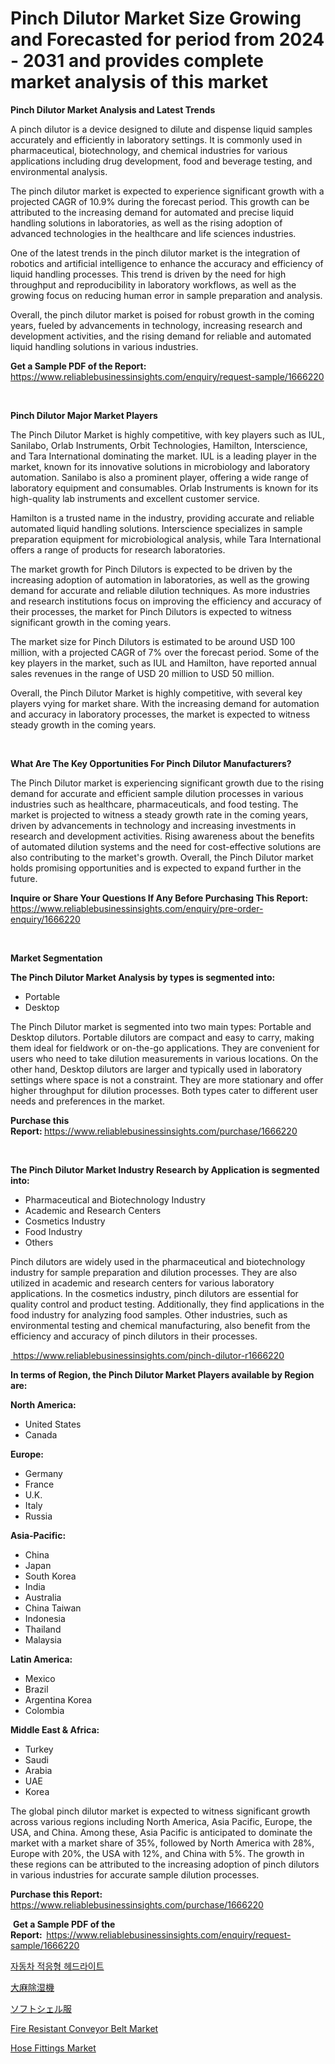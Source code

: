 <p><h1>Pinch Dilutor Market Size Growing and Forecasted for period from 2024 - 2031 and provides complete market analysis of this market</h1></p><p><strong>Pinch Dilutor Market Analysis and Latest Trends</strong></p>
<p><p>A pinch dilutor is a device designed to dilute and dispense liquid samples accurately and efficiently in laboratory settings. It is commonly used in pharmaceutical, biotechnology, and chemical industries for various applications including drug development, food and beverage testing, and environmental analysis.</p><p>The pinch dilutor market is expected to experience significant growth with a projected CAGR of 10.9% during the forecast period. This growth can be attributed to the increasing demand for automated and precise liquid handling solutions in laboratories, as well as the rising adoption of advanced technologies in the healthcare and life sciences industries.</p><p>One of the latest trends in the pinch dilutor market is the integration of robotics and artificial intelligence to enhance the accuracy and efficiency of liquid handling processes. This trend is driven by the need for high throughput and reproducibility in laboratory workflows, as well as the growing focus on reducing human error in sample preparation and analysis.</p><p>Overall, the pinch dilutor market is poised for robust growth in the coming years, fueled by advancements in technology, increasing research and development activities, and the rising demand for reliable and automated liquid handling solutions in various industries.</p></p>
<p><strong>Get a Sample PDF of the Report:&nbsp;</strong> <a href="https://www.reliablebusinessinsights.com/enquiry/request-sample/1666220">https://www.reliablebusinessinsights.com/enquiry/request-sample/1666220</a></p>
<p>&nbsp;</p>
<p><strong>Pinch Dilutor Major Market Players</strong></p>
<p><p>The Pinch Dilutor Market is highly competitive, with key players such as IUL, Sanilabo, Orlab Instruments, Orbit Technologies, Hamilton, Interscience, and Tara International dominating the market. IUL is a leading player in the market, known for its innovative solutions in microbiology and laboratory automation. Sanilabo is also a prominent player, offering a wide range of laboratory equipment and consumables. Orlab Instruments is known for its high-quality lab instruments and excellent customer service.</p><p>Hamilton is a trusted name in the industry, providing accurate and reliable automated liquid handling solutions. Interscience specializes in sample preparation equipment for microbiological analysis, while Tara International offers a range of products for research laboratories.</p><p>The market growth for Pinch Dilutors is expected to be driven by the increasing adoption of automation in laboratories, as well as the growing demand for accurate and reliable dilution techniques. As more industries and research institutions focus on improving the efficiency and accuracy of their processes, the market for Pinch Dilutors is expected to witness significant growth in the coming years.</p><p>The market size for Pinch Dilutors is estimated to be around USD 100 million, with a projected CAGR of 7% over the forecast period. Some of the key players in the market, such as IUL and Hamilton, have reported annual sales revenues in the range of USD 20 million to USD 50 million.</p><p>Overall, the Pinch Dilutor Market is highly competitive, with several key players vying for market share. With the increasing demand for automation and accuracy in laboratory processes, the market is expected to witness steady growth in the coming years.</p></p>
<p>&nbsp;</p>
<p><strong>What Are The Key Opportunities For Pinch Dilutor Manufacturers?</strong></p>
<p><p>The Pinch Dilutor market is experiencing significant growth due to the rising demand for accurate and efficient sample dilution processes in various industries such as healthcare, pharmaceuticals, and food testing. The market is projected to witness a steady growth rate in the coming years, driven by advancements in technology and increasing investments in research and development activities. Rising awareness about the benefits of automated dilution systems and the need for cost-effective solutions are also contributing to the market's growth. Overall, the Pinch Dilutor market holds promising opportunities and is expected to expand further in the future.</p></p>
<p><strong>Inquire or Share Your Questions If Any Before Purchasing This Report:</strong> <a href="https://www.reliablebusinessinsights.com/enquiry/pre-order-enquiry/1666220">https://www.reliablebusinessinsights.com/enquiry/pre-order-enquiry/1666220</a></p>
<p>&nbsp;</p>
<p><strong>Market Segmentation</strong></p>
<p><strong>The Pinch Dilutor Market Analysis by types is segmented into:</strong></p>
<p><ul><li>Portable</li><li>Desktop</li></ul></p>
<p><p>The Pinch Dilutor market is segmented into two main types: Portable and Desktop dilutors. Portable dilutors are compact and easy to carry, making them ideal for fieldwork or on-the-go applications. They are convenient for users who need to take dilution measurements in various locations. On the other hand, Desktop dilutors are larger and typically used in laboratory settings where space is not a constraint. They are more stationary and offer higher throughput for dilution processes. Both types cater to different user needs and preferences in the market.</p></p>
<p><strong>Purchase this Report:&nbsp;</strong><a href="https://www.reliablebusinessinsights.com/purchase/1666220">https://www.reliablebusinessinsights.com/purchase/1666220</a></p>
<p>&nbsp;</p>
<p><strong>The Pinch Dilutor Market Industry Research by Application is segmented into:</strong></p>
<p><ul><li>Pharmaceutical and Biotechnology Industry</li><li>Academic and Research Centers</li><li>Cosmetics Industry</li><li>Food Industry</li><li>Others</li></ul></p>
<p><p>Pinch dilutors are widely used in the pharmaceutical and biotechnology industry for sample preparation and dilution processes. They are also utilized in academic and research centers for various laboratory applications. In the cosmetics industry, pinch dilutors are essential for quality control and product testing. Additionally, they find applications in the food industry for analyzing food samples. Other industries, such as environmental testing and chemical manufacturing, also benefit from the efficiency and accuracy of pinch dilutors in their processes.</p></p>
<p><a href="https://www.reliablebusinessinsights.com/pinch-dilutor-r1666220">&nbsp;https://www.reliablebusinessinsights.com/pinch-dilutor-r1666220</a></p>
<p><strong>In terms of Region, the Pinch Dilutor Market Players available by Region are:</strong></p>
<p>
    <p> <strong> North America: </strong>
        <ul>
            <li>United States</li>
            <li>Canada</li>
        </ul>
        </p> 
    <p> <strong> Europe: </strong>
        <ul>
            <li>Germany</li>
            <li>France</li>
            <li>U.K.</li>
            <li>Italy</li>
            <li>Russia</li>
        </ul>
        </p> 
    <p> <strong> Asia-Pacific: </strong>
        <ul>
            <li>China</li>
            <li>Japan</li>
            <li>South Korea</li>
            <li>India</li>
            <li>Australia</li>
            <li>China Taiwan</li>
            <li>Indonesia</li>
            <li>Thailand</li>
            <li>Malaysia</li>
        </ul>
        </p> 
    <p> <strong> Latin America: </strong>
        <ul>
            <li>Mexico</li>
            <li>Brazil</li>
            <li>Argentina Korea</li>
            <li>Colombia</li>
        </ul>
        </p> 
    <p> <strong> Middle East & Africa: </strong>
        <ul>
            <li>Turkey</li>
            <li>Saudi</li>
            <li>Arabia</li>
            <li>UAE</li>
            <li>Korea</li>
        </ul>
    </p>
    </p>
<p><p>The global pinch dilutor market is expected to witness significant growth across various regions including North America, Asia Pacific, Europe, the USA, and China. Among these, Asia Pacific is anticipated to dominate the market with a market share of 35%, followed by North America with 28%, Europe with 20%, the USA with 12%, and China with 5%. The growth in these regions can be attributed to the increasing adoption of pinch dilutors in various industries for accurate sample dilution processes.</p></p>
<p><strong>Purchase this Report: </strong><a href="https://www.reliablebusinessinsights.com/purchase/1666220">https://www.reliablebusinessinsights.com/purchase/1666220</a></p>
<p>&nbsp;<strong>Get a Sample PDF of the Report:&nbsp;&nbsp;</strong><a href="https://www.reliablebusinessinsights.com/enquiry/request-sample/1666220">https://www.reliablebusinessinsights.com/enquiry/request-sample/1666220</a></p>
<p><strong></strong></p>
<p><p><a href="https://github.com/iansanftyord09878/Market-Research-Report-List-2/blob/main/5426613174704.md">자동차 적응형 헤드라이트</a></p><p><a href="https://github.com/BoydYundt1/Market-Research-Report-List-1/blob/main/2032388162268.md">大麻除湿機</a></p><p><a href="https://github.com/dathomson6534/Market-Research-Report-List-2/blob/main/9503676162267.md">ソフトシェル服</a></p><p><a href="https://github.com/wybrqqeb6/Market-Research-Report-List-1/blob/main/fire-resistant-conveyor-belt-market.md">Fire Resistant Conveyor Belt Market</a></p><p><a href="https://github.com/irjbaube82/Market-Research-Report-List-1/blob/main/hose-fittings-market.md">Hose Fittings Market</a></p></p>